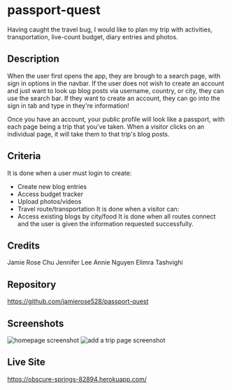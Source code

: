 # passport-quest

Having caught the travel bug, I would like to plan my trip with  activities, transportation, live-count budget, diary entries and photos.

## Description

When the user first opens the app, they are brough to a search page, with sign in options in the navbar. If the user does not wish to create an account and just want to look up blog posts via username, country, or city, they can use the search bar. If they want to create an account, they can go into the sign in tab and type in they're information!

Once you have an account, your public profile will look like a passport, with each page being a trip that you've taken. When a visitor clicks on an individual page, it will take them to that trip's blog posts. 

## Criteria
It is done when a user must login to create:
- Create new blog entries
- Access budget tracker
- Upload photos/videos
- Travel route/transportation
It is done when a visitor can:
- Access existing blogs by city/food 
It is done when all routes connect and the user is given the information requested successfully.


## Credits
Jamie Rose Chu
Jennifer Lee
Annie Nguyen
Elimra Tashvighi

## Repository

https://github.com/jamierose528/passport-quest

## Screenshots

![homepage screenshot](/Users/jamiechu/UCLA/my-projects-ucla/passport-quest/public/images/homepage.png)
![add a trip page screenshot](/Users/jamiechu/UCLA/my-projects-ucla/passport-quest/public/images/addtrippage.png)

## Live Site
https://obscure-springs-82894.herokuapp.com/

